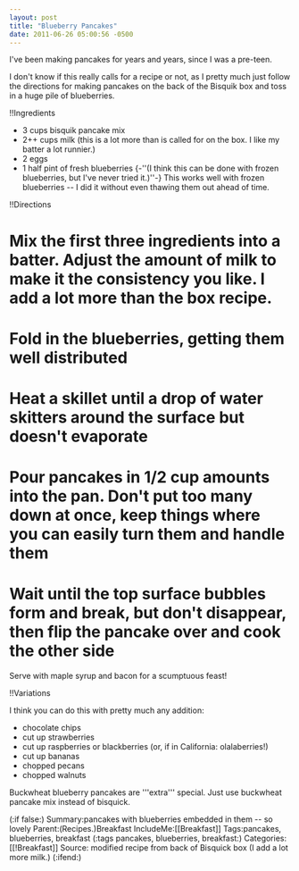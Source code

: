 ```yaml
---
layout: post
title: "Blueberry Pancakes"
date: 2011-06-26 05:00:56 -0500
---
```

I've been making pancakes for years and years, since I was a pre-teen.

I don't know if this really calls for a recipe or not, as I pretty much just follow the directions for making pancakes on the back of the Bisquik box and toss in a huge pile of blueberries.

!!Ingredients
* 3 cups bisquik pancake mix
* 2++ cups milk (this is a lot more than is called for on the box. I like my batter a lot runnier.)
* 2 eggs
* 1 half pint of fresh blueberries {-''(I think this can be done with frozen blueberries, but I've never tried it.)''-} This works well with frozen blueberries -- I did it without even thawing them out ahead of time.

!!Directions
# Mix the first three ingredients into a batter. Adjust the amount of milk to make it the consistency you like. I add a lot more than the box recipe.

# Fold in the blueberries, getting them well distributed

# Heat a skillet until a drop of water skitters around the surface but doesn't evaporate

# Pour pancakes in 1/2 cup amounts into the pan. Don't put too many down at once, keep things where you can easily turn them and handle them

# Wait until the top surface bubbles form and break, but don't disappear, then flip the pancake over and cook the other side

Serve with maple syrup and bacon for a scumptuous feast!

!!Variations

I think you can do this with pretty much any addition:
* chocolate chips
* cut up strawberries
* cut up raspberries or blackberries (or, if in California: olalaberries!)
* cut up bananas
* chopped pecans
* chopped walnuts

Buckwheat blueberry pancakes are '''extra''' special. Just use buckwheat pancake mix instead of bisquick.

(:if false:)
Summary:pancakes with blueberries embedded in them -- so lovely
Parent:(Recipes.)Breakfast
IncludeMe:[[Breakfast]]
Tags:pancakes, blueberries, breakfast
(:tags pancakes, blueberries, breakfast:)
Categories:[[!Breakfast]]
Source: modified recipe from back of Bisquick box (I add a lot more milk.)
(:ifend:)

